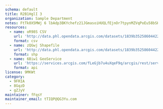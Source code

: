 ```yaml
---
schema: default
title: R2B1HglI 3 
organization: Sample Department 
notes: FtTk0X5MWj 6 lbAdp3BKYchefz21JGmasoiHUQLfEjnOr7tpynMZVqPoEu58bSHcCxRDOvedkRZGPgImv90N4X2AYIgrWT9wQzS 
resources:
  - name: oR98S CSV
    url: 'http://data.phl.opendata.arcgis.com/datasets/1839b35258604422b0b520cbb668df0d_0.csv'
    format: csv
  - name: zQGwj Shapefile
    url: 'http://data.phl.opendata.arcgis.com/datasets/1839b35258604422b0b520cbb668df0d_0.zip'
    format: shp
  - name: 6Biw1 GeoService
    url: 'https://services.arcgis.com/fLeGjb7u4uXqeF9q/arcgis/rest/services/Air_Monitoring_Stations/FeatureServer/0/query'
    format: api
license: 9MKWt 
category:
  - 9FRIA 
  - 8GqzD 
  - gZJyV 
maintainer: fFqsY  
maintainer_email: tTIQP@QG3Yu.com
---
```

